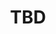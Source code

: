 ﻿---
  name: 20d2t1s2
  title: TBD
  content:
  category: Architecture
  format: Conférence
  speakers: TBD
  room: Auditorium
  time_start: '11:15'
  time_end: '12:00'
---
